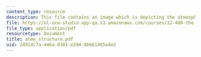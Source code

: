 ```yaml
---
content_type: resource
description: This file contains an image which is depicting the atmospheric structure.
file: https://ol-ocw-studio-app-qa.s3.amazonaws.com/courses/12-400-the-solar-system-spring-2006/2491dc7a446ad381e2948b661465e4e2_atmo_structure.pdf
file_type: application/pdf
resourcetype: Document
title: atmo_structure.pdf
uid: 2491dc7a-446a-d381-e294-8b661465e4e2
---
```

